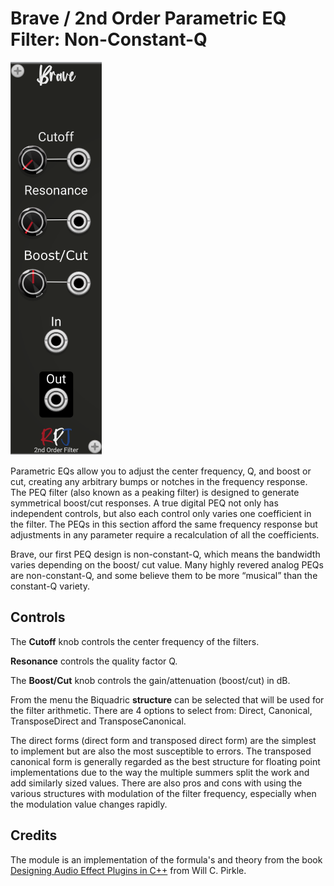 # Brave / 2nd Order Parametric EQ Filter: Non-Constant-Q <a name="brave"></a>
![brave image](./brave.png)

Parametric EQs allow you to adjust the center frequency, Q, and boost or cut, creating any arbitrary  bumps or notches in the frequency response. The PEQ filter (also known as a peaking filter) is designed  to generate symmetrical boost/cut responses. A true digital PEQ not only has independent controls,  but also each control only varies one coefficient in the filter. The PEQs in this section afford the same  frequency response but adjustments in any parameter require a recalculation of all the coefficients.

Brave, our first PEQ design is non-constant-Q, which means the bandwidth varies depending on the boost/  cut value. Many highly revered analog PEQs are non-constant-Q, and some believe them to be more  “musical” than the constant-Q variety.

## Controls
The **Cutoff** knob controls the center frequency of the filters.

**Resonance** controls the quality factor Q.

The **Boost/Cut** knob controls the gain/attenuation (boost/cut) in dB.

From the menu the Biquadric **structure** can be selected that will be used for the filter arithmetic. There are 4 options to select from: Direct, Canonical, TransposeDirect and TransposeCanonical.

The direct forms (direct form and transposed direct form) are the simplest to implement but are also the  most susceptible to errors. The transposed canonical form is generally regarded as the best structure 
for floating point implementations due to the way the multiple summers split the work and add similarly sized values. There are also pros and cons with using the various structures with modulation  of the filter frequency, especially when the modulation value changes rapidly. 

## Credits
The module is an implementation of the formula's and theory from the book [Designing Audio Effect Plugins in C++](https://www.amazon.co.uk/Designing-Software-Synthesizer-Plugins-Audio/dp/0367510464) from Will C. Pirkle.